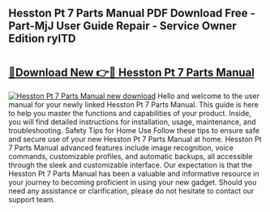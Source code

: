 ## Hesston Pt 7 Parts Manual PDF Download Free - Part-MjJ User Guide Repair - Service Owner Edition ryITD

# <h2><a href="http://bc65914.oget.top/?id=Hesston+Pt+7+Parts+Manual">🔗Download New 👉🔴 Hesston Pt 7 Parts Manual</a></h2>

[![Hesston Pt 7 Parts Manual new download](https://i.imgur.com/5g1atiW.png)](http://bc65914.oget.top/?id=Hesston+Pt+7+Parts+Manual)
Hello and welcome to the user manual for your newly linked Hesston Pt 7 Parts Manual. This guide is here to help you master the functions and capabilities of your product. Inside, you will find detailed instructions for installation, usage, maintenance, and troubleshooting. Safety Tips for Home Use Follow these tips to ensure safe and secure use of your new Hesston Pt 7 Parts Manual at home. Hesston Pt 7 Parts Manual advanced features include image recognition, voice commands, customizable profiles, and automatic backups, all accessible through the sleek and customizable interface. Our expectation is that the Hesston Pt 7 Parts Manual has been a valuable and informative resource in your journey to becoming proficient in using your new gadget. Should you need any assistance or clarification, please do not hesitate to contact our support team.
